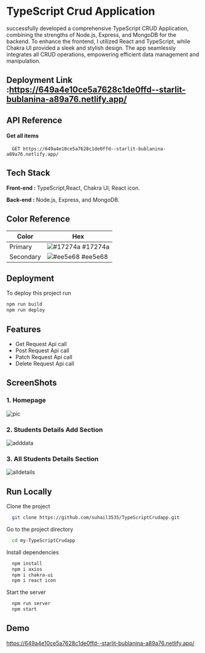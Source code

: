 # TypeScript Crud Application

successfully developed a comprehensive TypeScript CRUD Application, combining the strengths of Node.js, Express, and MongoDB for the backend. To enhance the frontend, I utilized React and TypeScript, while Chakra UI provided a sleek and stylish design. The app seamlessly integrates all CRUD operations, empowering efficient data management and manipulation.
## Deployment Link :https://649a4e10ce5a7628c1de0ffd--starlit-bublanina-a89a76.netlify.app/



## API Reference

#### Get all items

```http
  GET https://649a4e10ce5a7628c1de0ffd--starlit-bublanina-a89a76.netlify.app/ 
```


## Tech Stack

**Front-end :** TypeScript,React, Chakra UI, React icon.

**Back-end :** Node.js, Express, and MongoDB.

## Color Reference

| Color             | Hex                                                                |
| ----------------- | ------------------------------------------------------------------ |
| Primary | ![#17274a](https://via.placeholder.com/10/17274a?text=+) #17274a |
| Secondary | ![#ee5e68](https://via.placeholder.com/10/ee5e68?text=+) #ee5e68 |

## Deployment

To deploy this project run

```bash
npm run build
npm run deploy
```




## Features
- Get Request Api call
- Post Request Api call
- Patch Request Api call
- Delete Request Api call







## ScreenShots
### 1. Homepage
![pic](https://github.com/suhail3535/TypeScriptCrudapp/assets/112754439/ba1ee1f4-04b9-48a6-a547-1ab31bbe6b1b)
### 2. Students Details Add Section
![adddata](https://github.com/suhail3535/TypeScriptCrudapp/assets/112754439/6585a219-09e3-499c-806c-164d6622055c)
### 3. All Students Details Section
![alldetails](https://github.com/suhail3535/TypeScriptCrudapp/assets/112754439/aba1f685-1203-454b-b054-e9f55e145501)



## Run Locally

Clone the project

```bash
  git clone https://github.com/suhail3535/TypeScriptCrudapp.git
```


Go to the project directory

```bash
  cd my-TypeScriptCrudapp
```

Install dependencies

```bash
  npm install
  npm i axios
  npm i chakra-ui
  npm i react icon


```

Start the server

```bash
  npm run server
  npm start
```


## Demo
https://649a4e10ce5a7628c1de0ffd--starlit-bublanina-a89a76.netlify.app/





